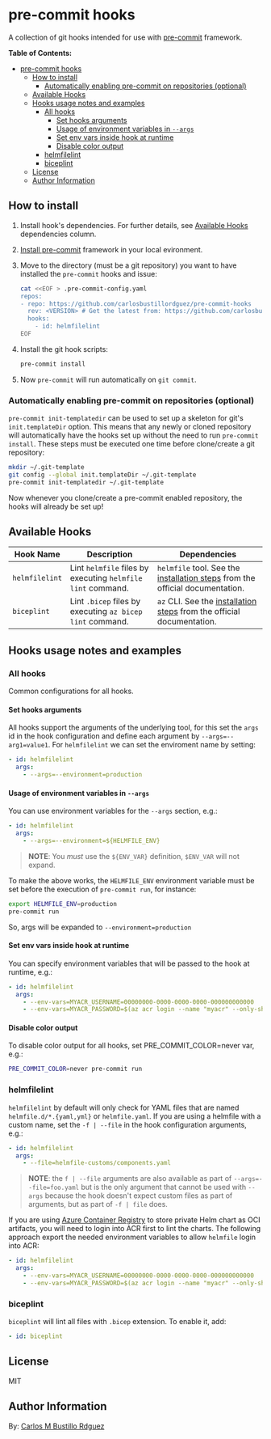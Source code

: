 # pre-commit hooks

A collection of git hooks intended for use with [pre-commit](https://pre-commit.com/) framework.

**Table of Contents:**

- [pre-commit hooks](#pre-commit-hooks)
  - [How to install](#how-to-install)
    - [Automatically enabling pre-commit on repositories (optional)](#automatically-enabling-pre-commit-on-repositories-optional)
  - [Available Hooks](#available-hooks)
  - [Hooks usage notes and examples](#hooks-usage-notes-and-examples)
    - [All hooks](#all-hooks)
      - [Set hooks arguments](#set-hooks-arguments)
      - [Usage of environment variables in `--args`](#usage-of-environment-variables-in---args)
      - [Set env vars inside hook at runtime](#set-env-vars-inside-hook-at-runtime)
      - [Disable color output](#disable-color-output)
    - [helmfilelint](#helmfilelint)
    - [biceplint](#biceplint)
  - [License](#license)
  - [Author Information](#author-information)

## How to install

1. Install hook's dependencies. For further details, see [Available Hooks](#available-hooks) dependencies column.
2. [Install pre-commit](https://pre-commit.com/#install) framework in your local evironment.
3. Move to the directory (must be a git repository) you want to have installed the `pre-commit` hooks and issue:

    ```bash
    cat <<EOF > .pre-commit-config.yaml
    repos:
    - repo: https://github.com/carlosbustillordguez/pre-commit-hooks
      rev: <VERSION> # Get the latest from: https://github.com/carlosbustillordguez/pre-commit-hooks/releases
      hooks:
        - id: helmfilelint
    EOF
    ```

4. Install the git hook scripts:

    ```bash
    pre-commit install
    ```

5. Now `pre-commit` will run automatically on `git commit`.

### Automatically enabling pre-commit on repositories (optional)

`pre-commit init-templatedir` can be used to set up a skeleton for git's `init.templateDir` option. This means that any newly or cloned repository will automatically have the hooks set up without the need to run `pre-commit install`. These steps must be executed one time before clone/create a git repository:

```bash
mkdir ~/.git-template
git config --global init.templateDir ~/.git-template
pre-commit init-templatedir ~/.git-template
```

Now whenever you clone/create a pre-commit enabled repository, the hooks will already be set up!

## Available Hooks

| Hook Name | Description | Dependencies  |
|-----------|-------------|---------------|
| `helmfilelint` | Lint `helmfile` files by executing `helmfile lint` command. | `helmfile` tool. See the [installation steps](https://helmfile.readthedocs.io/en/latest/#installation) from the official documentation. |
| `biceplint` | Lint `.bicep` files by executing `az bicep lint` command. | `az` CLI. See the [installation steps](https://learn.microsoft.com/en-us/azure/azure-resource-manager/bicep/install#azure-cli) from the official documentation. |

## Hooks usage notes and examples

### All hooks

Common configurations for all hooks.

#### Set hooks arguments

All hooks support the arguments of the underlying tool, for this set the `args` id in the hook configuration and define each argument by `--args=--arg1=value1`. For `helmfilelint` we can set the enviroment name by setting:

```yaml
- id: helmfilelint
  args:
    - --args=--environment=production
```

#### Usage of environment variables in `--args`

You can use environment variables for the `--args` section, e.g.:

```yaml
- id: helmfilelint
  args:
    - --args=--environment=${HELMFILE_ENV}
```

> **NOTE**: You *must* use the `${ENV_VAR}` definition, `$ENV_VAR` will not expand.

To make the above works, the `HELMFILE_ENV` environment variable must be set before the execution of `pre-commit run`, for instance:

```bash
export HELMFILE_ENV=production
pre-commit run
```

So, args will be expanded to `--environment=production`

#### Set env vars inside hook at runtime

You can specify environment variables that will be passed to the hook at runtime, e.g.:

```yaml
- id: helmfilelint
  args:
    - --env-vars=MYACR_USERNAME=00000000-0000-0000-0000-000000000000
    - --env-vars=MYACR_PASSWORD=$(az acr login --name "myacr" --only-show-errors --expose-token --output tsv --query accessToken)
```

#### Disable color output

To disable color output for all hooks, set PRE_COMMIT_COLOR=never var, e.g.:

```bash
PRE_COMMIT_COLOR=never pre-commit run
```

### helmfilelint

`helmfilelint` by default will only check for YAML files that are named `helmfile.d/*.{yaml,yml}` or `helmfile.yaml`. If you are using a helmfile with a custom name, set the `-f | --file` in the hook configuration arguments, e.g.:

```yaml
- id: helmfilelint
  args:
    - --file=helmfile-customs/components.yaml
```

> **NOTE**: the `f | --file` arguments are also available as part of `--args=--file=foo.yaml` but is the only argument that cannot be used with `--args` because the hook doesn't expect custom files as part of arguments, but as part of `-f | file` does.

If you are using [Azure Container Registry](https://learn.microsoft.com/en-us/azure/container-registry/) to store private Helm chart as OCI artifacts, you will need to login into ACR first to lint the charts. The following approach export the needed environment variables to allow `helmfile` login into ACR:

```yaml
- id: helmfilelint
  args:
    - --env-vars=MYACR_USERNAME=00000000-0000-0000-0000-000000000000
    - --env-vars=MYACR_PASSWORD=$(az acr login --name "myacr" --only-show-errors --expose-token --output tsv --query accessToken)
```

### biceplint

`biceplint` will lint all files with `.bicep` extension. To enable it, add:

```yaml
- id: biceplint
```

## License

MIT

## Author Information

By: [Carlos M Bustillo Rdguez](https://linkedin.com/in/carlosbustillordguez/)
